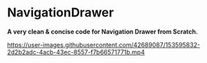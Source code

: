 # NavigationDrawer
<b>A very clean & concise code for Navigation Drawer from Scratch.</b>


https://user-images.githubusercontent.com/42689087/153595832-2d2b2adc-4acb-43ec-8557-f7b66571771b.mp4

